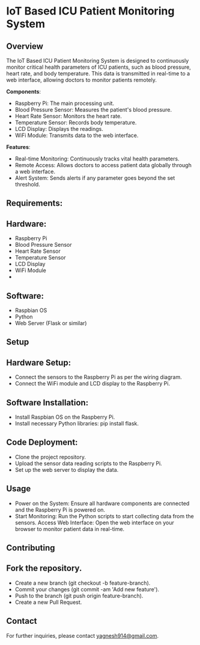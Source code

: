 # IoT Based ICU Patient Monitoring System #

## Overview ##

The IoT Based ICU Patient Monitoring System is designed to continuously monitor critical health parameters of ICU patients, such as blood pressure, heart rate, and body temperature. This data is transmitted in real-time to a web interface, allowing doctors to monitor patients remotely.

**Components**:
- Raspberry Pi: The main processing unit.
- Blood Pressure Sensor: Measures the patient's blood pressure.
- Heart Rate Sensor: Monitors the heart rate.
- Temperature Sensor: Records body temperature.
- LCD Display: Displays the readings.
- WiFi Module: Transmits data to the web interface.

**Features**:
- Real-time Monitoring: Continuously tracks vital health parameters.
- Remote Access: Allows doctors to access patient data globally through a web interface.
- Alert System: Sends alerts if any parameter goes beyond the set threshold.

## Requirements:

## Hardware:

- Raspberry Pi
- Blood Pressure Sensor
- Heart Rate Sensor
- Temperature Sensor
- LCD Display
- WiFi Module
- 
## Software:
- Raspbian OS
- Python
- Web Server (Flask or similar)
## Setup

## Hardware Setup:

- Connect the sensors to the Raspberry Pi as per the wiring diagram.
- Connect the WiFi module and LCD display to the Raspberry Pi.

## Software Installation:

- Install Raspbian OS on the Raspberry Pi.
- Install necessary Python libraries: pip install flask.
## Code Deployment:

- Clone the project repository.
- Upload the sensor data reading scripts to the Raspberry Pi.
- Set up the web server to display the data.
## Usage
- Power on the System: Ensure all hardware components are connected and the Raspberry Pi is powered on.
- Start Monitoring: Run the Python scripts to start collecting data from the sensors.
   Access Web Interface: Open the web interface on your browser to monitor patient data in real-time.
  
## Contributing
## Fork the repository.
- Create a new branch (git checkout -b feature-branch).
- Commit your changes (git commit -am 'Add new feature').
- Push to the branch (git push origin feature-branch).
- Create a new Pull Request.


## Contact
For further inquiries, please contact yagnesh914@gmail.com.

